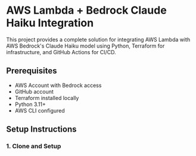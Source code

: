 
# AWS Lambda + Bedrock Claude Haiku Integration

This project provides a complete solution for integrating AWS Lambda with AWS Bedrock's Claude Haiku model using Python, Terraform for infrastructure, and GitHub Actions for CI/CD.

## Prerequisites

- AWS Account with Bedrock access
- GitHub account
- Terraform installed locally
- Python 3.11+
- AWS CLI configured

## Setup Instructions

### 1. Clone and Setup
